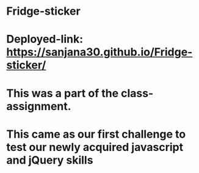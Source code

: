 # Fridge-sticker
# Deployed-link: https://sanjana30.github.io/Fridge-sticker/
# This was a part of the class-assignment.
# This came as our first challenge to test our newly acquired javascript and jQuery skills
